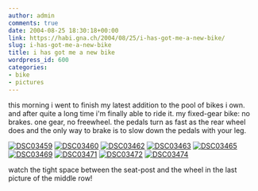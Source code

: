 ```yaml
---
author: admin
comments: true
date: 2004-08-25 18:30:18+00:00
link: https://habi.gna.ch/2004/08/25/i-has-got-me-a-new-bike/
slug: i-has-got-me-a-new-bike
title: i has got me a new bike
wordpress_id: 600
categories:
- bike
- pictures
---
```


this morning i went to finish my latest addition to the pool of bikes i own.
and after quite a long time i'm finally able to ride it.
my fixed-gear bike: no brakes. one gear, no freewheel. the pedals turn as fast as the rear wheel does and the only way to brake is to slow down the pedals with your leg.

[![DSC03459](https://habi.gna.ch/blog/images/DSC03459-tm.jpg)](https://habi.gna.ch/blog/images/DSC03459.JPG) [![DSC03460](https://habi.gna.ch/blog/images/DSC03460-tm.jpg)](https://habi.gna.ch/blog/images/DSC03460.JPG) [![DSC03462](https://habi.gna.ch/blog/images/DSC03462-tm.jpg)](https://habi.gna.ch/blog/images/DSC03462.JPG)
[![DSC03463](https://habi.gna.ch/blog/images/DSC03463-tm.jpg)](https://habi.gna.ch/blog/images/DSC03463.JPG) [![DSC03465](https://habi.gna.ch/blog/images/DSC03465-tm.jpg)](https://habi.gna.ch/blog/images/DSC03465.JPG) [![DSC03469](https://habi.gna.ch/blog/images/DSC03469-tm.jpg)](https://habi.gna.ch/blog/images/DSC03469.JPG)
[![DSC03471](https://habi.gna.ch/blog/images/DSC03471-tm.jpg)](https://habi.gna.ch/blog/images/DSC03471.JPG) [![DSC03472](https://habi.gna.ch/blog/images/DSC03472-tm.jpg)](https://habi.gna.ch/blog/images/DSC03472.JPG) [![DSC03474](https://habi.gna.ch/blog/images/DSC03474-tm.jpg)](https://habi.gna.ch/blog/images/DSC03474.JPG)

watch the tight space between the seat-post and the wheel in the last picture of the middle row!
